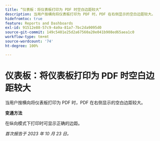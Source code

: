 ```yaml
---
title: “仪表板：将仪表板打印为 PDF 时空白边距较大”
description: 当用户按横向将仪表板打印为 PDF 时，PDF 在右侧显示的空白边距较大。
hidefromtoc: true
feature: Reports and Dashboards
exl-id: 91512e88-57c9-4a9a-81a7-7bc2da9095d0
source-git-commit: 149c5401e25d2a67560a20e041b908ed65aea1c0
workflow-type: tm+mt
source-wordcount: '74'
ht-degree: 100%

---
```


# 仪表板：将仪表板打印为 PDF 时空白边距较大

<!--Article by request-->

当用户按横向将仪表板打印为 PDF 时，PDF 在右侧显示的空白边距较大。

**变通方法**

在纵向模式下打印时可显示正确的边距。

_首次报告于 2023 年 10 月 23 日。_

